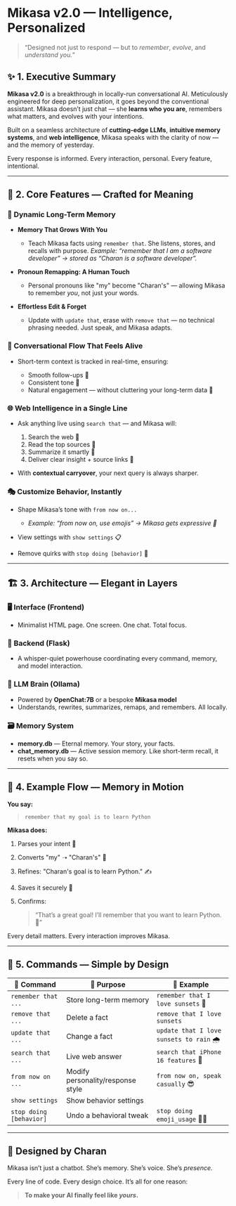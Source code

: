 #  Mikasa v2.0 — Intelligence, Personalized

> “Designed not just to respond — but to *remember*, *evolve*, and *understand you.*”

## ✨ 1. Executive Summary

**Mikasa v2.0** is a breakthrough in locally-run conversational AI. Meticulously engineered for deep personalization, it goes beyond the conventional assistant. Mikasa doesn’t just chat — she **learns who you are**, remembers what matters, and evolves with your intentions.

Built on a seamless architecture of **cutting-edge LLMs**, **intuitive memory systems**, and **web intelligence**, Mikasa speaks with the clarity of now — and the memory of yesterday.

Every response is informed. Every interaction, personal. Every feature, intentional.

---

## 🌟 2. Core Features — Crafted for Meaning

### 🧠 Dynamic Long-Term Memory

* **Memory That Grows With You**

  * Teach Mikasa facts using `remember that`. She listens, stores, and recalls with purpose.
    *Example: “remember that I am a software developer” → stored as “Charan is a software developer”.*
* **Pronoun Remapping: A Human Touch**

  * Personal pronouns like "my" become "Charan's" — allowing Mikasa to remember *you*, not just your words.
* **Effortless Edit & Forget**

  * Update with `update that`, erase with `remove that` — no technical phrasing needed. Just speak, and Mikasa adapts.

### 🧾 Conversational Flow That Feels Alive

* Short-term context is tracked in real-time, ensuring:

  * Smooth follow-ups 🧩
  * Consistent tone 💬
  * Natural engagement — without cluttering your long-term data 🌿

### 🌐 Web Intelligence in a Single Line

* Ask anything live using `search that` — and Mikasa will:

  1. Search the web 🧭
  2. Read the top sources 📄
  3. Summarize it smartly 🧠
  4. Deliver clear insight + source links 🔗

* With **contextual carryover**, your next query is always sharper.

### 🎭 Customize Behavior, Instantly

* Shape Mikasa’s tone with `from now on...`

  * *Example: “from now on, use emojis” → Mikasa gets expressive 🥰*
* View settings with `show settings` 📋
* Remove quirks with `stop doing [behavior]` 🚫

---

## 🏗️ 3. Architecture — Elegant in Layers

### 🖥️ Interface (Frontend)

* Minimalist HTML page. One screen. One chat. Total focus.

### 🔄 Backend (Flask)

* A whisper-quiet powerhouse coordinating every command, memory, and model interaction.

### 🧠 LLM Brain (Ollama)

* Powered by **OpenChat:7B** or a bespoke **Mikasa model**
* Understands, rewrites, summarizes, remaps, and remembers. All locally.

### 🗃️ Memory System

* **memory.db** — Eternal memory. Your story, your facts.
* **chat\_memory.db** — Active session memory. Like short-term recall, it resets when you say so.

---

## 📌 4. Example Flow — Memory in Motion

**You say:**

> `remember that my goal is to learn Python`

**Mikasa does:**

1. Parses your intent 🎯
2. Converts "my" ➝ "Charan's" 🔁
3. Refines: "Charan's goal is to learn Python." ✍️
4. Saves it securely 🧷
5. Confirms:

   > “That’s a great goal! I’ll remember that you want to learn Python. 🐍”

Every detail matters. Every interaction improves Mikasa.

---

## 🧰 5. Commands — Simple by Design

| 🧾 Command              | 🌟 Purpose                        | 🧪 Example                               |
| ----------------------- | --------------------------------- | ---------------------------------------- |
| `remember that ...`     | Store long-term memory            | `remember that I love sunsets` 🌇        |
| `remove that ...`       | Delete a fact                     | `remove that I love sunsets`             |
| `update that ...`       | Change a fact                     | `update that I love sunsets to rain` 🌧️ |
| `search that ...`       | Live web answer                   | `search that iPhone 16 features` 📱      |
| `from now on ...`       | Modify personality/response style | `from now on, speak casually` 😎         |
| `show settings`         | Show behavior settings            |                                          |
| `stop doing [behavior]` | Undo a behavioral tweak           | `stop doing emoji_usage` 🙅‍♀️           |

---

## 🧡 Designed by Charan

Mikasa isn’t just a chatbot. She’s memory. She’s voice. She’s *presence.*

Every line of code. Every design choice. It’s all for one reason:

> **To make your AI finally feel like *yours*.**
